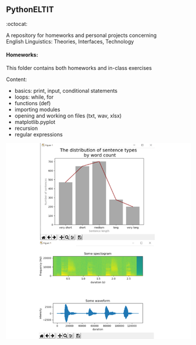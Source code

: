 ## PythonELTIT 
:octocat:

<p> A repository for homeworks and personal projects concerning 
<br> English Linguistics: Theories, Interfaces, Technology </p>

#### Homeworks:

<p>This folder contains both homeworks and in-class exercises </p>

Content: <br>

 - basics: print, input, conditional statements
 - loops: while, for
 - functions (def)
 - importing modules
 - opening and working on files (txt, wav, xlsx)
 - matplotlib.pyplot
 - recursion
 - regular expressions

![plot, spectogram, waveform](figures.png)